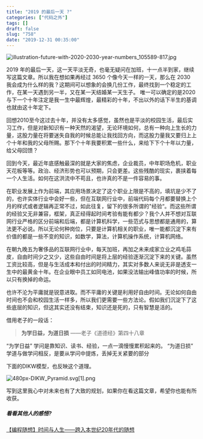```yaml
---
title: "2019 的最后一天 ?"
categories: ["代码之外"]
tags: []
draft: false
slug: "758"
date: "2019-12-31 00:35:00"
---
```


<img src="https://img.zhangchen915.com/2020/01/291068647.jpg" alt="illustration-future-with-2020-2030-year-numbers_105589-817.jpg" />

2019 年的最后一天，这一天平淡无奇，也毫无疑问在加班，十一点半到家，继续写这篇文章。所以我在想如果再经过 3650 个像今天一样的一天，那么在 2030 我会成为什么样的我？这期间可以想象的会换几份工作，最终找到一个稳定的工作，在某一天遇到另一半，又在某一天结婚某一天生子。
唯一可以确定的是2020 与下一个十年注定是我一生中最辉煌，最精彩的十年，不出以外的话下半生的基调也就由这十年定下。

回想2010至今这过去十年，并没有太多感觉，虽然也是平淡的校园生活，最后实习工作，但是对新知识有一种天然的渴望，无论环境如何，总有一种向上生长的力量，这股力量在将要迷失自我的时候总能让我找回方向，而这股力量我又要归上上个十年和我的父母所赐。那下个十年我要积累一些什么，来给下下个十年以力量，给父母回馈？

回到今天，最近年底感触最深的就是大家的焦虑，企业裁员，中年职场危机，职业天花板等等。政治、经济形势也可以预期，只会更差。这些残酷的现实，裹挟着每一个人生活。如何在这洪流中不苟且，也许真的不是一件容易的事。

在职业发展上作为前端，其应用场景决定了这个职业上限是不高的，填坑是少不了的，也许实体行业中会好一些，但在互联网行业中，前端代码每个月都要替换上个月的样式或者逻辑再正常不过，如此往复，留下的很多所谓的"经验“。而这些所谓的经验又无非兼容，框架，真正经得起时间考验有能有都少？我个人并不想对互联网行业严格的区分前端和后端，都是计算机科学，一些范式与思想都是通用的，算法更不必说。所以无论何种岗位，只要是计算机相关的职业，唯一能都沉淀下来有价值的都是一些不变的知识，如数学，算法，计算机操作系统，计算机网络。

在朝九晚五为奢侈品的互联网行业中，每天加班，再加之未来成家立业之鸡毛蒜皮，自由时间少之又少，这些自由时间是将上层的经验逐渐沉淀下来的关键。虽然工资比较高，但是与生活成本和付出的时间精力，其实对多数人来说无非是透支一生中的最黄金十年。在企业眼中员工如同电池，如果没法输出峰值功率的时候，所以只有换掉的命运。

也许不沦为平庸就是锐意进取。而不平庸的关键是利用好自由时间。无论如何自由时间也不会和校园生活一样多，所以我们更需要一些方法论。假如我们沉淀下了这些底层的知识，但这其实还没有结束，知识还是死的，只有智慧是活的。

借用老子的一段话：

> **为学日益，为道日损**     ——老子《道德经》第四十八章

“为学日益”  学问是靠知识、读书、经验，一点一滴慢慢累积起来的。
“为道日损”  学道与做学问相反，是要从学问中提炼，丢掉无关紧要的部分

下面的DIKW模型，也反映这个道理。

<img src="https://img.zhangchen915.com/2019/12/2869526593.png" alt="480px-DIKW_Pyramid.svg[1].png" />


写到这里我心中对未来也有了大致的规划，如果你在看这篇文章，希望你也能有所收获。

##### 看看其他人的感悟?
[【编程随想】时间与人生——跨入本世纪20年代的随想](https://program-think.blogspot.com/2019/12/Time-and-Life.html)




